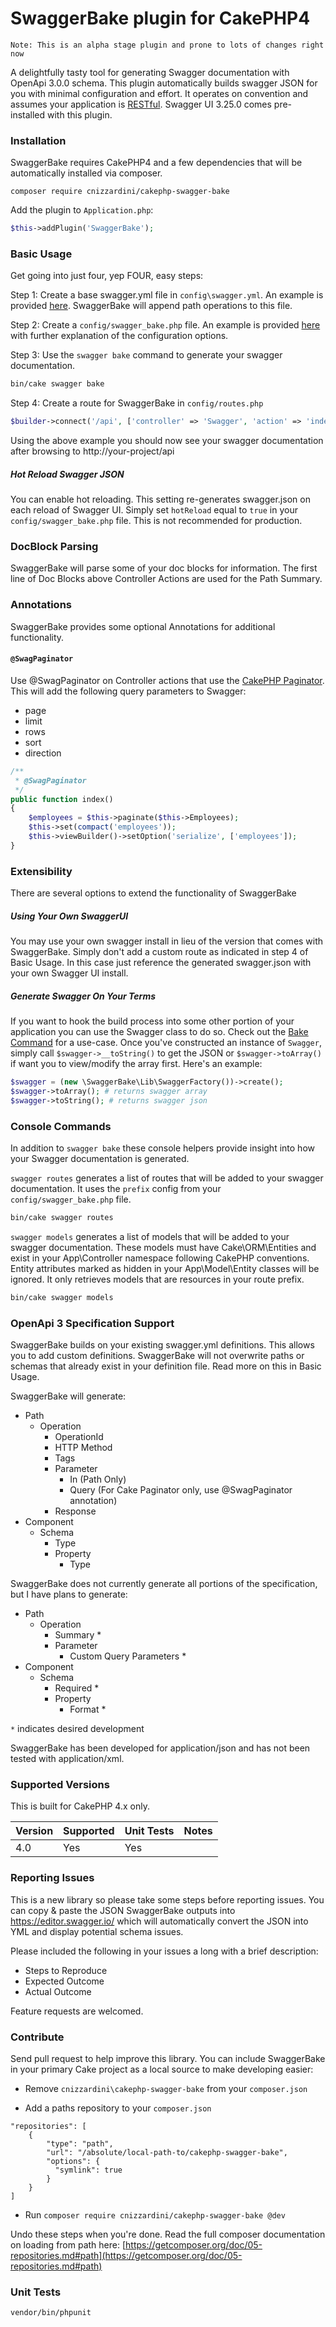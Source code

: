 # SwaggerBake plugin for CakePHP4

`Note: This is an alpha stage plugin and prone to lots of changes right now`

A delightfully tasty tool for generating Swagger documentation with OpenApi 3.0.0 schema. This plugin automatically 
builds swagger JSON for you with minimal configuration and effort. It operates on convention and assumes your 
application is [RESTful](https://book.cakephp.org/4/en/development/rest.html). Swagger UI 3.25.0 comes pre-installed 
with this plugin.

### Installation

SwaggerBake requires CakePHP4 and a few dependencies that will be automatically installed via composer.

```
composer require cnizzardini/cakephp-swagger-bake
```

Add the plugin to `Application.php`:

```php
$this->addPlugin('SwaggerBake');
```

### Basic Usage

Get going into just four, yep FOUR, easy steps:

Step 1: Create a base swagger.yml file in `config\swagger.yml`. An example is provided [here](assets/swagger.yml). 
SwaggerBake will append path operations to this file.

Step 2: Create a `config/swagger_bake.php` file. An example is provided [here](assets/swagger_bake.php) with further 
explanation of the configuration options.

Step 3: Use the `swagger bake` command to generate your swagger documentation. 

```sh
bin/cake swagger bake
```

Step 4: Create a route for SwaggerBake in `config/routes.php`

```php
$builder->connect('/api', ['controller' => 'Swagger', 'action' => 'index', 'plugin' => 'SwaggerBake']);
```

Using the above example you should now see your swagger documentation after browsing to http://your-project/api

##### Hot Reload Swagger JSON

You can enable hot reloading. This setting re-generates swagger.json on each reload of Swagger UI. Simply set 
`hotReload` equal to `true` in your `config/swagger_bake.php` file. This is not recommended for production.

### DocBlock Parsing

SwaggerBake will parse some of your doc blocks for information. The first line of Doc Blocks above Controller Actions 
are used for the Path Summary. 

### Annotations

SwaggerBake provides some optional Annotations for additional functionality.

#### `@SwagPaginator`
Use @SwagPaginator on Controller actions that use the 
[CakePHP Paginator](https://book.cakephp.org/4/en/controllers/components/pagination.html). This will add the following 
query parameters to Swagger:
- page
- limit
- rows
- sort
- direction

```php
/**
 * @SwagPaginator
 */
public function index()
{
    $employees = $this->paginate($this->Employees);
    $this->set(compact('employees'));
    $this->viewBuilder()->setOption('serialize', ['employees']);
}
```

### Extensibility

There are several options to extend the functionality of SwaggerBake

##### Using Your Own SwaggerUI

You may use your own swagger install in lieu of the version that comes with SwaggerBake. Simply don't add a custom 
route as indicated in step 4 of Basic Usage. In this case just reference the generated swagger.json with your own 
Swagger UI install.

##### Generate Swagger On Your Terms

If you want to hook the build process into some other portion of your application you can use the Swagger class to do
so. Check out the [Bake Command](src/Command/BakeCommand.php) for a use-case. Once you've constructed an instance of 
`Swagger`, simply call `$swagger->__toString()` to get the JSON or `$swagger->toArray()` if want you to view/modify the 
array first. Here's an example:

```php
$swagger = (new \SwaggerBake\Lib\SwaggerFactory())->create();
$swagger->toArray(); # returns swagger array
$swagger->toString(); # returns swagger json
```

### Console Commands

In addition to `swagger bake` these console helpers provide insight into how your Swagger documentation is generated.

`swagger routes` generates a list of routes that will be added to your swagger documentation. It uses the `prefix` 
config from your `config/swagger_bake.php` file.

```sh
bin/cake swagger routes
```

`swagger models` generates a list of models that will be added to your swagger documentation. These models must have 
Cake\ORM\Entities and exist in your App\Controller namespace following CakePHP conventions. Entity attributes marked 
as hidden in your App\Model\Entity classes will be ignored. It only retrieves models that are resources in your route 
prefix.

```sh
bin/cake swagger models
```

### OpenApi 3 Specification Support

SwaggerBake builds on your existing swagger.yml definitions. This allows you to add custom definitions. SwaggerBake 
will not overwrite paths or schemas that already exist in your definition file. Read more on this in Basic Usage.

SwaggerBake will generate: 

- Path
    - Operation
        - OperationId
        - HTTP Method
        - Tags
        - Parameter
            - In (Path Only)
            - Query (For Cake Paginator only, use @SwagPaginator annotation)
        - Response
- Component
    - Schema
        - Type
        - Property
            - Type

SwaggerBake does not currently generate all portions of the specification, but I have plans to generate: 

- Path
    - Operation
        - Summary *
        - Parameter
            - Custom Query Parameters *
- Component
    - Schema
        - Required *
        - Property
            - Format *

`*` indicates desired development

SwaggerBake has been developed for application/json and has not been tested with application/xml.

### Supported Versions

This is built for CakePHP 4.x only.

| Version  | Supported | Unit Tests | Notes |
| ------------- | ------------- | ------------- | ------------- |
| 4.0 | Yes  | Yes |  |

### Reporting Issues

This is a new library so please take some steps before reporting issues. You can copy & paste the JSON SwaggerBake 
outputs into https://editor.swagger.io/ which will automatically convert the JSON into YML and display potential 
schema issues.

Please included the following in your issues a long with a brief description:

- Steps to Reproduce
- Expected Outcome
- Actual Outcome

Feature requests are welcomed.

### Contribute

Send pull request to help improve this library. You can include SwaggerBake in your primary Cake project as a 
local source to make developing easier:

- Remove `cnizzardini\cakephp-swagger-bake` from your `composer.json`

- Add a paths repository to your `composer.json`
```
"repositories": [
    {
        "type": "path",
        "url": "/absolute/local-path-to/cakephp-swagger-bake",
        "options": {
          "symlink": true
        }
    }
]
```
- Run `composer require cnizzardini/cakephp-swagger-bake @dev`

Undo these steps when you're done. Read the full composer documentation on loading from path here: 
[https://getcomposer.org/doc/05-repositories.md#path](https://getcomposer.org/doc/05-repositories.md#path)

### Unit Tests

```sh
vendor/bin/phpunit
```